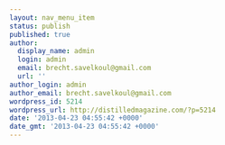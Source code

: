 ```yaml
---
layout: nav_menu_item
status: publish
published: true
author:
  display_name: admin
  login: admin
  email: brecht.savelkoul@gmail.com
  url: ''
author_login: admin
author_email: brecht.savelkoul@gmail.com
wordpress_id: 5214
wordpress_url: http://distilledmagazine.com/?p=5214
date: '2013-04-23 04:55:42 +0000'
date_gmt: '2013-04-23 04:55:42 +0000'
---
```


